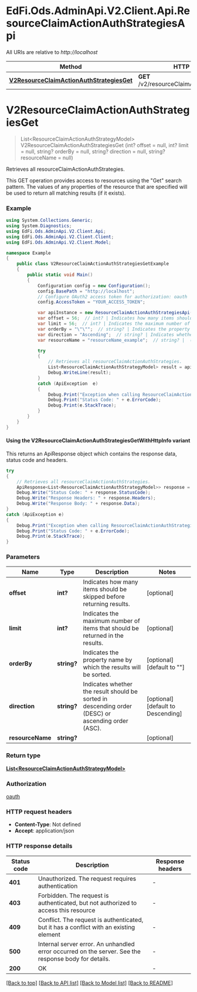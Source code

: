 # EdFi.Ods.AdminApi.V2.Client.Api.ResourceClaimActionAuthStrategiesApi

All URIs are relative to *http://localhost*

| Method | HTTP request | Description |
|--------|--------------|-------------|
| [**V2ResourceClaimActionAuthStrategiesGet**](ResourceClaimActionAuthStrategiesApi.md#v2resourceclaimactionauthstrategiesget) | **GET** /v2/resourceClaimActionAuthStrategies | Retrieves all resourceClaimActionAuthStrategies. |

<a id="v2resourceclaimactionauthstrategiesget"></a>
# **V2ResourceClaimActionAuthStrategiesGet**
> List&lt;ResourceClaimActionAuthStrategyModel&gt; V2ResourceClaimActionAuthStrategiesGet (int? offset = null, int? limit = null, string? orderBy = null, string? direction = null, string? resourceName = null)

Retrieves all resourceClaimActionAuthStrategies.

This GET operation provides access to resources using the \"Get\" search pattern. The values of any properties of the resource that are specified will be used to return all matching results (if it exists).

### Example
```csharp
using System.Collections.Generic;
using System.Diagnostics;
using EdFi.Ods.AdminApi.V2.Client.Api;
using EdFi.Ods.AdminApi.V2.Client.Client;
using EdFi.Ods.AdminApi.V2.Client.Model;

namespace Example
{
    public class V2ResourceClaimActionAuthStrategiesGetExample
    {
        public static void Main()
        {
            Configuration config = new Configuration();
            config.BasePath = "http://localhost";
            // Configure OAuth2 access token for authorization: oauth
            config.AccessToken = "YOUR_ACCESS_TOKEN";

            var apiInstance = new ResourceClaimActionAuthStrategiesApi(config);
            var offset = 56;  // int? | Indicates how many items should be skipped before returning results. (optional) 
            var limit = 56;  // int? | Indicates the maximum number of items that should be returned in the results. (optional) 
            var orderBy = "\"\"";  // string? | Indicates the property name by which the results will be sorted. (optional)  (default to "")
            var direction = "Ascending";  // string? | Indicates whether the result should be sorted in descending order (DESC) or ascending order (ASC). (optional)  (default to Descending)
            var resourceName = "resourceName_example";  // string? |  (optional) 

            try
            {
                // Retrieves all resourceClaimActionAuthStrategies.
                List<ResourceClaimActionAuthStrategyModel> result = apiInstance.V2ResourceClaimActionAuthStrategiesGet(offset, limit, orderBy, direction, resourceName);
                Debug.WriteLine(result);
            }
            catch (ApiException  e)
            {
                Debug.Print("Exception when calling ResourceClaimActionAuthStrategiesApi.V2ResourceClaimActionAuthStrategiesGet: " + e.Message);
                Debug.Print("Status Code: " + e.ErrorCode);
                Debug.Print(e.StackTrace);
            }
        }
    }
}
```

#### Using the V2ResourceClaimActionAuthStrategiesGetWithHttpInfo variant
This returns an ApiResponse object which contains the response data, status code and headers.

```csharp
try
{
    // Retrieves all resourceClaimActionAuthStrategies.
    ApiResponse<List<ResourceClaimActionAuthStrategyModel>> response = apiInstance.V2ResourceClaimActionAuthStrategiesGetWithHttpInfo(offset, limit, orderBy, direction, resourceName);
    Debug.Write("Status Code: " + response.StatusCode);
    Debug.Write("Response Headers: " + response.Headers);
    Debug.Write("Response Body: " + response.Data);
}
catch (ApiException e)
{
    Debug.Print("Exception when calling ResourceClaimActionAuthStrategiesApi.V2ResourceClaimActionAuthStrategiesGetWithHttpInfo: " + e.Message);
    Debug.Print("Status Code: " + e.ErrorCode);
    Debug.Print(e.StackTrace);
}
```

### Parameters

| Name | Type | Description | Notes |
|------|------|-------------|-------|
| **offset** | **int?** | Indicates how many items should be skipped before returning results. | [optional]  |
| **limit** | **int?** | Indicates the maximum number of items that should be returned in the results. | [optional]  |
| **orderBy** | **string?** | Indicates the property name by which the results will be sorted. | [optional] [default to &quot;&quot;] |
| **direction** | **string?** | Indicates whether the result should be sorted in descending order (DESC) or ascending order (ASC). | [optional] [default to Descending] |
| **resourceName** | **string?** |  | [optional]  |

### Return type

[**List&lt;ResourceClaimActionAuthStrategyModel&gt;**](ResourceClaimActionAuthStrategyModel.md)

### Authorization

[oauth](../README.md#oauth)

### HTTP request headers

 - **Content-Type**: Not defined
 - **Accept**: application/json


### HTTP response details
| Status code | Description | Response headers |
|-------------|-------------|------------------|
| **401** | Unauthorized. The request requires authentication |  -  |
| **403** | Forbidden. The request is authenticated, but not authorized to access this resource |  -  |
| **409** | Conflict. The request is authenticated, but it has a conflict with an existing element |  -  |
| **500** | Internal server error. An unhandled error occurred on the server. See the response body for details. |  -  |
| **200** | OK |  -  |

[[Back to top]](#) [[Back to API list]](../README.md#documentation-for-api-endpoints) [[Back to Model list]](../README.md#documentation-for-models) [[Back to README]](../README.md)

